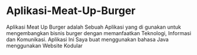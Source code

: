 # Aplikasi-Meat-Up-Burger
Aplikasi Meat Up Burger adalah Sebuah Aplikasi yang di gunakan untuk mengembangkan bisnis burger dengan memanfaatkan Teknologi, Informasi dan Komunikasi. Aplikasi Ini Saya buat menggunakan bahasa Java menggunakan Website Kodular
